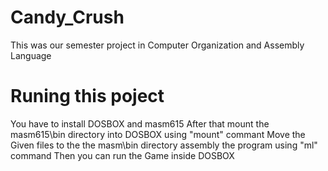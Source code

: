 # Candy_Crush
This was our semester project in Computer Organization and Assembly Language

# Runing this poject
You have to install DOSBOX and masm615
After that mount the masm615\bin directory into DOSBOX using "mount" commant
Move the Given files to the the masm\bin directory
assembly the program using "ml" command
Then you can run the Game inside DOSBOX

